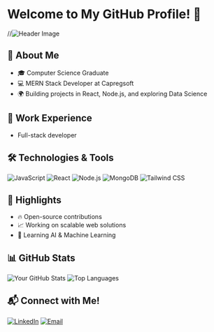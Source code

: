 # Welcome to My GitHub Profile! 👋

//![Header Image](https://avatars.githubusercontent.com/u/82458828?s=400&u=4da003569b1c034904a61b97542cab57af7b9105&v=4)

## 🚀 About Me
- 🎓 Computer Science Graduate
- 💻 MERN Stack Developer at Capregsoft
- 🌍 Building projects in React, Node.js, and exploring Data Science

## 💼 Work Experience
- Full-stack developer 

## 🛠️ Technologies & Tools
![JavaScript](https://img.shields.io/badge/JavaScript-F7DF1E?style=flat-square&logo=javascript&logoColor=black)
![React](https://img.shields.io/badge/React-61DAFB?style=flat-square&logo=react&logoColor=black)
![Node.js](https://img.shields.io/badge/Node.js-339933?style=flat-square&logo=nodedotjs&logoColor=white)
![MongoDB](https://img.shields.io/badge/MongoDB-47A248?style=flat-square&logo=mongodb&logoColor=white)
![Tailwind CSS](https://img.shields.io/badge/Tailwind_CSS-38B2AC?style=flat-square&logo=tailwind-css&logoColor=white)

## 🌟 Highlights
- 🔥 Open-source contributions
- 📈 Working on scalable web solutions
- 🌱 Learning AI & Machine Learning

## 📊 GitHub Stats
![Your GitHub Stats](https://github-readme-stats.vercel.app/api?username=yourusername&show_icons=true&theme=radical)
![Top Languages](https://github-readme-stats.vercel.app/api/top-langs/?username=yourusername&layout=compact&theme=radical)

## 📬 Connect with Me!
[![LinkedIn](https://img.shields.io/badge/-LinkedIn-blue?style=flat-square&logo=linkedin)](https://linkedin.com/in/yourprofile)
[![Email](https://img.shields.io/badge/-Email-c14438?style=flat-square&logo=gmail&logoColor=white)](mailto:your.email@example.com)
